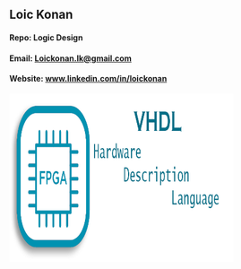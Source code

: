 ## Loic Konan

#### Repo: Logic Design

#### Email: Loickonan.lk@gmail.com

#### Website: www.linkedin.com/in/loickonan

<img src="pic1.png" width="400" height= "300">
